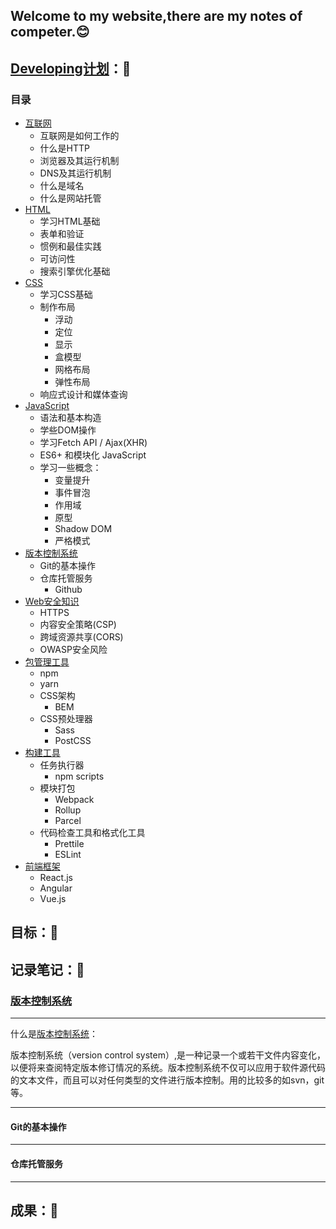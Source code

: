 ## Welcome to my website,there are my notes of competer.:blush:
## [Developing计划](https://github.com/kamranahmedse/developer-roadmap/tree/master/translations/chinese)：:triangular_flag_on_post:
### <a name="index"/>目录
* [互联网](#Internet)
    * 互联网是如何工作的  
    * 什么是HTTP  
    * 浏览器及其运行机制  
    * DNS及其运行机制  
    * 什么是域名  
    * 什么是网站托管  
* [HTML](./HTML&CSS/README.md)  
    * 学习HTML基础  
    * 表单和验证  
    * 惯例和最佳实践  
    * 可访问性  
    * 搜索引擎优化基础  
* [CSS](./HTML&CSS/README.md)  
    * 学习CSS基础  
    * 制作布局  
        * 浮动  
        * 定位  
        * 显示  
        * 盒模型  
        * 网格布局  
        * 弹性布局  
    * 响应式设计和媒体查询  
* [JavaScript](#JavaScript)  
    * 语法和基本构造  
    * 学些DOM操作  
    * 学习Fetch API / Ajax(XHR)  
    * ES6+ 和模块化 JavaScript  
    * 学习一些概念：
        * 变量提升  
        * 事件冒泡  
        * 作用域  
        * 原型  
        * Shadow DOM
        * 严格模式  
* [版本控制系统](#version)  
    * Git的基本操作  
    * 仓库托管服务  
        * Github  
* [Web安全知识](#Web)
    * HTTPS   
    * 内容安全策略(CSP)  
    * 跨域资源共享(CORS) 
    * OWASP安全风险  
* [包管理工具](#bao)  
    - npm  
    - yarn  
    * CSS架构  
        * BEM   
    * CSS预处理器  
        * Sass  
        * PostCSS  
* [构建工具](#tool)  
    - 任务执行器  
        + npm scripts  
    - 模块打包  
        + Webpack
        + Rollup
        + Parcel  
    - 代码检查工具和格式化工具  
        + Prettile
        + ESLint
* [前端框架](#fend)
    * React.js
    * Angular
    * Vue.js 
## 目标：:triangular_flag_on_post:

## 记录笔记：:triangular_flag_on_post:
### <a name="version">[版本控制系统](https://www.git-tower.com/learn/git/ebook/cn/command-line/basics/what-is-version-control/)
***
什么是[版本控制系统](https://zh.wikipedia.org/wiki/%E7%89%88%E6%9C%AC%E6%8E%A7%E5%88%B6)：  
  
版本控制系统（version control system）,是一种记录一个或若干文件内容变化，以便将来查阅特定版本修订情况的系统。版本控制系统不仅可以应用于软件源代码的文本文件，而且可以对任何类型的文件进行版本控制。用的比较多的如svn，git等。
***
#### Git的基本操作

***
#### 仓库托管服务    
***
## 成果：:triangular_flag_on_post:
